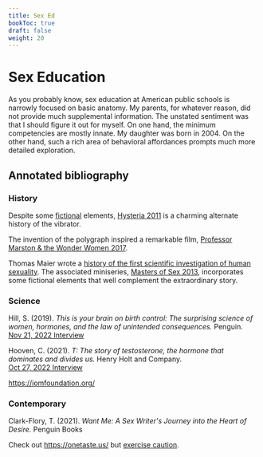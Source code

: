```yaml
---
title: Sex Ed
bookToc: true
draft: false
weight: 20
---
```


# Sex Education

As you probably know, sex education at American public schools is
narrowly focused on basic anatomy. My parents, for whatever reason,
did not provide much supplemental information. The unstated sentiment was
that I should figure it out for myself. On one hand, the minimum
competencies are mostly innate. My daughter was born in 2004. On the
other hand, such a rich area of behavioral affordances prompts much
more detailed exploration.

## Annotated bibliography

### History

Despite some
[fictional](https://www.nytimes.com/2020/01/23/opinion/vibrator-invention-myth.html) elements,
[Hysteria 2011](https://www.imdb.com/title/tt1435513/) is a charming
alternate history of the vibrator.

The invention of the polygraph inspired a remarkable film, [Professor Marston & the Wonder Women 2017](https://www.imdb.com/title/tt6133130/).

Thomas Maier wrote a [history of the first scientific investigation of human sexuality](https://www.basicbooks.com/titles/thomas-maier/masters-of-sex/9780465079995/). The associated miniseries, [Masters of Sex 2013](https://www.imdb.com/title/tt2137109/), incorporates some fictional elements that well complement the extraordinary story.

### Science

Hill, S. (2019). *This is your brain on birth control: The surprising science of women, hormones, and the law of unintended consequences.* Penguin.  
[Nov 21, 2022 Interview](https://www.youtube.com/watch?v=xpoUl1MzTq4)

Hooven, C. (2021). *T: The story of testosterone, the hormone that dominates and divides us.* Henry Holt and Company.  
[Oct 27, 2022 Interview](https://www.youtube.com/watch?v=_Q14k3yZ2EU)

https://iomfoundation.org/

### Contemporary

Clark-Flory, T. (2021). *Want Me: A Sex Writer's Journey into the Heart of Desire.* Penguin Books

Check out https://onetaste.us/ but [exercise caution](https://www.bloomberg.com/news/articles/2018-11-13/fbi-is-probing-onetaste-a-sexuality-wellness-company).
